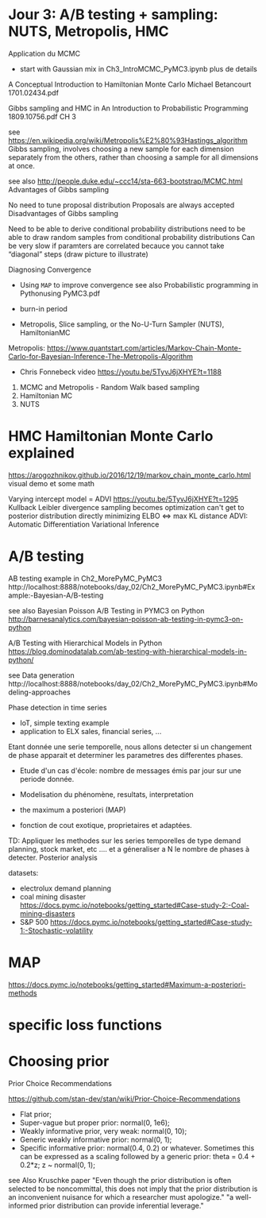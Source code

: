 # Jour 3: A/B testing + sampling: NUTS, Metropolis, HMC

Application du MCMC
- start with Gaussian mix in  Ch3_IntroMCMC_PyMC3.ipynb
plus de details

A  Conceptual  Introduction  to Hamiltonian  Monte  Carlo Michael Betancourt 1701.02434.pdf

Gibbs sampling and HMC in
An Introduction to Probabilistic Programming 1809.10756.pdf CH 3

see https://en.wikipedia.org/wiki/Metropolis%E2%80%93Hastings_algorithm
Gibbs sampling, involves choosing a new sample for each dimension separately from the others, rather than choosing a sample for all dimensions at once.

see also http://people.duke.edu/~ccc14/sta-663-bootstrap/MCMC.html
Advantages of Gibbs sampling

No need to tune proposal distribution
Proposals are always accepted
Disadvantages of Gibbs sampling

Need to be able to derive conditional probability distributions
need to be able to draw random samples from conditional probability distributions
Can be very slow if paramters are correlated becauce you cannot take “diagonal” steps (draw picture to illustrate)


Diagnosing Convergence

* Using `MAP` to improve convergence
see also Probabilistic programming in Pythonusing PyMC3.pdf

* burn-in period

- Metropolis, Slice sampling, or the No-U-Turn Sampler (NUTS), HamiltonianMC

Metropolis:
https://www.quantstart.com/articles/Markov-Chain-Monte-Carlo-for-Bayesian-Inference-The-Metropolis-Algorithm

* Chris Fonnebeck video
https://youtu.be/5TyvJ6jXHYE?t=1188
1. MCMC and Metropolis - Random Walk based sampling
2. Hamiltonian MC
3. NUTS

# HMC Hamiltonian Monte Carlo explained
https://arogozhnikov.github.io/2016/12/19/markov_chain_monte_carlo.html
visual demo et some math



Varying intercept model = ADVI https://youtu.be/5TyvJ6jXHYE?t=1295
Kullback Leibler divergence
sampling becomes optimization
can't get to posterior distribution directly
minimizing ELBO <=> max KL distance
ADVI: Automatic Differentiation Variational Inference

# A/B testing
AB testing example in Ch2_MorePyMC_PyMC3
http://localhost:8888/notebooks/day_02/Ch2_MorePyMC_PyMC3.ipynb#Example:-Bayesian-A/B-testing

see also
Bayesian Poisson A/B Testing in PYMC3 on Python
http://barnesanalytics.com/bayesian-poisson-ab-testing-in-pymc3-on-python


A/B Testing with Hierarchical Models in Python
https://blog.dominodatalab.com/ab-testing-with-hierarchical-models-in-python/

see Data generation
http://localhost:8888/notebooks/day_02/Ch2_MorePyMC_PyMC3.ipynb#Modeling-approaches

Phase detection in time series
- IoT, simple texting example
- application to ELX sales, financial series, ...

Etant donnée une serie temporelle, nous allons detecter si un changement de phase apparait et determiner les parametres des differentes phases.

- Etude d'un cas d'école: nombre de messages émis par jour sur une periode donnée.
- Modelisation du phénomène, resultats, interpretation

- the maximum a posteriori (MAP)
- fonction de cout exotique, proprietaires et adaptées.

TD: Appliquer les methodes sur les series temporelles de type demand planning, stock market, etc .... et a géneraliser a N le nombre de phases à detecter.
Posterior analysis

datasets:
- electrolux demand planning
- coal mining disaster
https://docs.pymc.io/notebooks/getting_started#Case-study-2:-Coal-mining-disasters
- S&P 500
https://docs.pymc.io/notebooks/getting_started#Case-study-1:-Stochastic-volatility


# MAP
https://docs.pymc.io/notebooks/getting_started#Maximum-a-posteriori-methods


# specific loss functions

# Choosing prior
Prior Choice Recommendations

https://github.com/stan-dev/stan/wiki/Prior-Choice-Recommendations


* Flat prior;
* Super-vague but proper prior: normal(0, 1e6);
* Weakly informative prior, very weak: normal(0, 10);
* Generic weakly informative prior: normal(0, 1);
* Specific informative prior: normal(0.4, 0.2) or whatever. Sometimes this can be expressed as a scaling followed by a generic prior: theta = 0.4 + 0.2*z; z ~ normal(0, 1);


see Also Kruschke paper
"Even though the prior distribution is often selected to be noncommittal, this does not imply that the prior distribution is an inconvenient nuisance for which a researcher must apologize."
"a well-informed prior distribution can provide inferential leverage."
